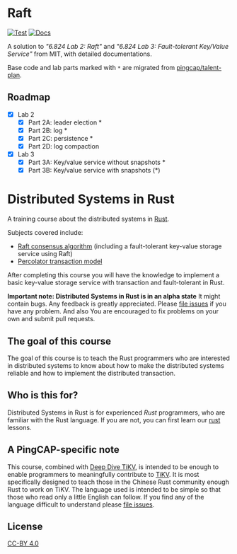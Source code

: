 # Raft

[![Test](https://github.com/BugenZhao/Raft/actions/workflows/test.yaml/badge.svg)](https://github.com/BugenZhao/Raft/actions/workflows/test.yaml)
[![Docs](https://img.shields.io/badge/Docs-detailed-orange)](https://bugenzhao.com/Raft/)

A solution to _"6.824 Lab 2: Raft"_ and _"6.824 Lab 3: Fault-tolerant Key/Value Service"_ from MIT, with detailed documentations.

Base code and lab parts marked with `*` are migrated from [pingcap/talent-plan](https://github.com/pingcap/talent-plan).

## Roadmap

- [x] Lab 2
  - [x] Part 2A: leader election \*
  - [x] Part 2B: log \*
  - [x] Part 2C: persistence \*
  - [x] Part 2D: log compaction
- [x] Lab 3
  - [x] Part 3A: Key/value service without snapshots \*
  - [x] Part 3B: Key/value service with snapshots (\*)

# Distributed Systems in Rust

A training course about the distributed systems in [Rust].

Subjects covered include:

- [Raft consensus algorithm] (including a fault-tolerant key-value storage service
  using Raft)
- [Percolator transaction model]

After completing this course you will have the knowledge to implement a basic
key-value storage service with transaction and fault-tolerant in Rust.

**Important note: Distributed Systems in Rust is in an alpha state**
It might contain bugs. Any feedback is greatly appreciated. Please [file issues]
if you have any problem. And also You are encouraged to fix problems on your own
and submit pull requests.

## The goal of this course

The goal of this course is to teach the Rust programmers who are interested in
distributed systems to know about how to make the distributed systems reliable
and how to implement the distributed transaction.

## Who is this for?

Distributed Systems in Rust is for experienced _Rust_ programmers, who are
familiar with the Rust language. If you are not, you can first learn our [rust]
lessons.

## A PingCAP-specific note

This course, combined with [Deep Dive TiKV], is intended to be enough to enable
programmers to meaningfully contribute to [TiKV]. It is most specifically
designed to teach those in the Chinese Rust community enough Rust to work on
TiKV. The language used is intended to be simple so that those who read only a
little English can follow. If you find any of the language difficult to
understand please [file issues].

## License

[CC-BY 4.0](https://opendefinition.org/licenses/cc-by/)

<!-- links -->

[rust]: ../rust/README.md
[file issues]: https://github.com/pingcap/talent-plan/issues/
[deep dive tikv]: https://tikv.github.io/deep-dive-tikv/overview/introduction.html
[tikv]: https://github.com/tikv/tikv/
[rust]: https://www.rust-lang.org/
[raft consensus algorithm]: raft/README.md
[percolator transaction model]: percolator/README.md
